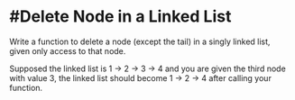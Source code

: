 #Delete Node in a Linked List
==
Write a function to delete a node (except the tail) in a singly linked list, <br>
given only access to that node.

Supposed the linked list is 1 -> 2 -> 3 -> 4 and you are given the third node with value 3, the linked list should become 1 -> 2 -> 4 after calling your function.
